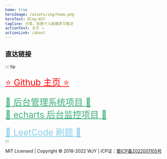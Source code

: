 ```yaml
---
home: true
heroImage: /assets/img/home.png
heroText: Blog-WJY
tagline: 分享、存放个人前端学习笔记
actionText: 关于 →
actionLink: /about
---
```


## 直达链接

::: tip <p style="color:green;font-size:26px;margin-bottom:-5px"> </p>
<a style="color:red;font-size:28px" href="https://github.com/wjy00" target="_blank">:star: Github 主页 :star:</a>

<a style="color:rgb(62,175,124);font-size:28px" href="http://demo.wjy00.top:8899/" target="_blank">:tada: 后台管理系统项目 :tada:</a>
</br>
<a style="color:rgb(62,175,124);font-size:28px" href="http://demo.wjy00.top:8888/" target="_blank">:tada: echarts 后台监控项目 :tada:</a>
</br>
</br>
<a style="color:skyblue;font-size:28px" href="/interview/leetcode/">:tada: LeetCode 刷题 :tada:</a>
</br>
:::

<p style="text-align:center;">MIT Licensed | Copyright © 2018-2022 WJY | ICP证：<a href="https://beian.miit.gov.cn" target="_blank" rel="noopener noreferrer">蜀ICP备2022001105号</a></p>
